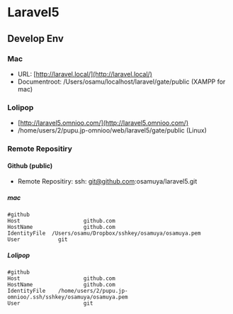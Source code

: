 # Laravel5

## Develop Env
### Mac
- URL: [http://laravel.local/](http://laravel.local/)
- Documentroot: /Users/osamu/localhost/laravel/gate/public (XAMPP for mac)

### Lolipop
- [http://laravel5.omnioo.com/](http://laravel5.omnioo.com/)
- /home/users/2/pupu.jp-omnioo/web/laravel5/gate/public (Linux)

### Remote Repositiry
#### Github (public)
- Remote Repositiry: ssh: git@github.com:osamuya/laravel5.git

##### mac
````
#github
Host                    github.com
HostName                github.com
IdentityFile  /Users/osamu/Dropbox/sshkey/osamuya/osamuya.pem
User            git
````
##### Lolipop
````
#github
Host                    github.com
HostName                github.com
IdentityFile    /home/users/2/pupu.jp-omnioo/.ssh/sshkey/osamuya/osamuya.pem
User                    git
````
